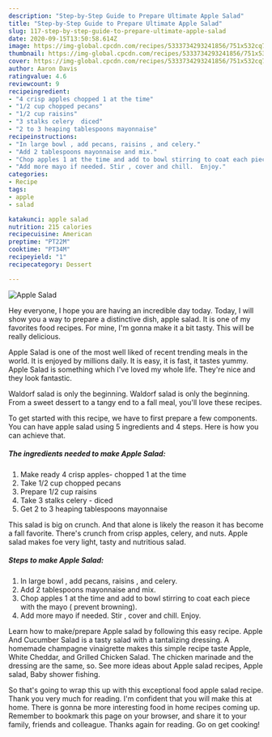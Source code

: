 ```yaml
---
description: "Step-by-Step Guide to Prepare Ultimate Apple Salad"
title: "Step-by-Step Guide to Prepare Ultimate Apple Salad"
slug: 117-step-by-step-guide-to-prepare-ultimate-apple-salad
date: 2020-09-15T13:50:58.614Z
image: https://img-global.cpcdn.com/recipes/5333734293241856/751x532cq70/apple-salad-recipe-main-photo.jpg
thumbnail: https://img-global.cpcdn.com/recipes/5333734293241856/751x532cq70/apple-salad-recipe-main-photo.jpg
cover: https://img-global.cpcdn.com/recipes/5333734293241856/751x532cq70/apple-salad-recipe-main-photo.jpg
author: Aaron Davis
ratingvalue: 4.6
reviewcount: 9
recipeingredient:
- "4 crisp apples chopped 1 at the time"
- "1/2 cup chopped pecans"
- "1/2 cup raisins"
- "3 stalks celery  diced"
- "2 to 3 heaping tablespoons mayonnaise"
recipeinstructions:
- "In large bowl , add pecans, raisins , and celery."
- "Add 2 tablespoons mayonnaise and mix."
- "Chop apples 1 at the time and add to bowl stirring to coat each piece with the mayo ( prevent browning)."
- "Add more mayo if needed. Stir , cover and chill.  Enjoy."
categories:
- Recipe
tags:
- apple
- salad

katakunci: apple salad 
nutrition: 215 calories
recipecuisine: American
preptime: "PT22M"
cooktime: "PT34M"
recipeyield: "1"
recipecategory: Dessert

---
```



![Apple Salad](https://img-global.cpcdn.com/recipes/5333734293241856/751x532cq70/apple-salad-recipe-main-photo.jpg)

Hey everyone, I hope you are having an incredible day today. Today, I will show you a way to prepare a distinctive dish, apple salad. It is one of my favorites food recipes. For mine, I'm gonna make it a bit tasty. This will be really delicious.

Apple Salad is one of the most well liked of recent trending meals in the world. It is enjoyed by millions daily. It is easy, it is fast, it tastes yummy. Apple Salad is something which I've loved my whole life. They're nice and they look fantastic.

Waldorf salad is only the beginning. Waldorf salad is only the beginning. From a sweet dessert to a tangy end to a fall meal, you&#39;ll love these recipes.


To get started with this recipe, we have to first prepare a few components. You can have apple salad using 5 ingredients and 4 steps. Here is how you can achieve that.

##### The ingredients needed to make Apple Salad:

1. Make ready 4 crisp apples- chopped 1 at the time
1. Take 1/2 cup chopped pecans
1. Prepare 1/2 cup raisins
1. Take 3 stalks celery - diced
1. Get 2 to 3 heaping tablespoons mayonnaise


This salad is big on crunch. And that alone is likely the reason it has become a fall favorite. There&#39;s crunch from crisp apples, celery, and nuts. Apple salad makes foe very light, tasty and nutritious salad. 

##### Steps to make Apple Salad:

1. In large bowl , add pecans, raisins , and celery.
1. Add 2 tablespoons mayonnaise and mix.
1. Chop apples 1 at the time and add to bowl stirring to coat each piece with the mayo ( prevent browning).
1. Add more mayo if needed. Stir , cover and chill.  Enjoy.


Learn how to make/prepare Apple salad by following this easy recipe. Apple And Cucumber Salad is a tasty salad with a tantalizing dressing. A homemade champagne vinaigrette makes this simple recipe taste Apple, White Cheddar, and Grilled Chicken Salad. The chicken marinade and the dressing are the same, so. See more ideas about Apple salad recipes, Apple salad, Baby shower fishing. 

So that's going to wrap this up with this exceptional food apple salad recipe. Thank you very much for reading. I'm confident that you will make this at home. There is gonna be more interesting food in home recipes coming up. Remember to bookmark this page on your browser, and share it to your family, friends and colleague. Thanks again for reading. Go on get cooking!
